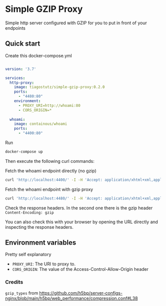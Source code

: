 # Simple GZIP Proxy

Simple http server configured with GZIP for you to put in front of your endpoints

## Quick start

Create this docker-compose.yml

```yaml

version: '3.7'

services:
  http-proxy:
    image: tiagostutz/simple-gzip-proxy:0.2.0
    ports:
      - "4480:80"
    environment:  
      - PROXY_URI=http://whoami:80
      - CORS_ORIGIN=*
  
  whoami:
    image: containous/whoami
    ports:
      - "4400:80"

```

Run

```bash
docker-compose up
```

Then execute the following curl commands:

Fetch the whoami endpoint directly (no gzip)

```bash
curl 'http://localhost:4400/' -I -H 'Accept: application/xhtml+xml,application/xml;q=0.9,image/avif,*/*' --compressed
```

Fetch the whoami endpoint with gzip proxy

```bash
curl 'http://localhost:4480/' -I -H 'Accept: application/xhtml+xml,application/xml;q=0.9,image/avif,*/*' --compressed
```

Check the response headers. In the second one there is the gzip header `Content-Encoding: gzip`

You can also check this with your browser by opening the URL directly and inspecting the response headers.

## Environment variables

Pretty self explanatory

- `PROXY_URI`: The URI to proxy to.
- `CORS_ORIGIN`: The value of the Access-Control-Allow-Origin header

### Credits

`gzip_types` from https://github.com/h5bp/server-configs-nginx/blob/main/h5bp/web_performance/compression.conf#L38